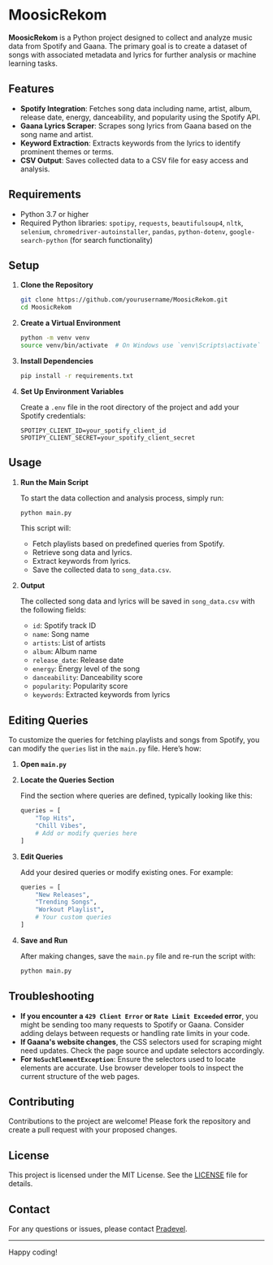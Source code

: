 # MoosicRekom

**MoosicRekom** is a Python project designed to collect and analyze music data from Spotify and Gaana. The primary goal is to create a dataset of songs with associated metadata and lyrics for further analysis or machine learning tasks.

## Features

- **Spotify Integration**: Fetches song data including name, artist, album, release date, energy, danceability, and popularity using the Spotify API.
- **Gaana Lyrics Scraper**: Scrapes song lyrics from Gaana based on the song name and artist.
- **Keyword Extraction**: Extracts keywords from the lyrics to identify prominent themes or terms.
- **CSV Output**: Saves collected data to a CSV file for easy access and analysis.

## Requirements

- Python 3.7 or higher
- Required Python libraries: `spotipy`, `requests`, `beautifulsoup4`, `nltk`, `selenium`, `chromedriver-autoinstaller`, `pandas`, `python-dotenv`, `google-search-python` (for search functionality)

## Setup

1. **Clone the Repository**

    ```bash
    git clone https://github.com/yourusername/MoosicRekom.git
    cd MoosicRekom
    ```

2. **Create a Virtual Environment**

    ```bash
    python -m venv venv
    source venv/bin/activate  # On Windows use `venv\Scripts\activate`
    ```

3. **Install Dependencies**

    ```bash
    pip install -r requirements.txt
    ```

4. **Set Up Environment Variables**

    Create a `.env` file in the root directory of the project and add your Spotify credentials:

    ```env
    SPOTIPY_CLIENT_ID=your_spotify_client_id
    SPOTIPY_CLIENT_SECRET=your_spotify_client_secret
    ```

## Usage

1. **Run the Main Script**

    To start the data collection and analysis process, simply run:

    ```bash
    python main.py
    ```

    This script will:
    - Fetch playlists based on predefined queries from Spotify.
    - Retrieve song data and lyrics.
    - Extract keywords from lyrics.
    - Save the collected data to `song_data.csv`.

2. **Output**

    The collected song data and lyrics will be saved in `song_data.csv` with the following fields:
    - `id`: Spotify track ID
    - `name`: Song name
    - `artists`: List of artists
    - `album`: Album name
    - `release_date`: Release date
    - `energy`: Energy level of the song
    - `danceability`: Danceability score
    - `popularity`: Popularity score
    - `keywords`: Extracted keywords from lyrics

## Editing Queries

To customize the queries for fetching playlists and songs from Spotify, you can modify the `queries` list in the `main.py` file. Here’s how:

1. **Open `main.py`**

2. **Locate the Queries Section**

    Find the section where queries are defined, typically looking like this:

    ```python
    queries = [
        "Top Hits",
        "Chill Vibes",
        # Add or modify queries here
    ]
    ```

3. **Edit Queries**

    Add your desired queries or modify existing ones. For example:

    ```python
    queries = [
        "New Releases",
        "Trending Songs",
        "Workout Playlist",
        # Your custom queries
    ]
    ```

4. **Save and Run**

    After making changes, save the `main.py` file and re-run the script with:

    ```bash
    python main.py
    ```

## Troubleshooting

- **If you encounter a `429 Client Error` or `Rate Limit Exceeded` error**, you might be sending too many requests to Spotify or Gaana. Consider adding delays between requests or handling rate limits in your code.
- **If Gaana's website changes**, the CSS selectors used for scraping might need updates. Check the page source and update selectors accordingly.
- **For `NoSuchElementException`**: Ensure the selectors used to locate elements are accurate. Use browser developer tools to inspect the current structure of the web pages.

## Contributing

Contributions to the project are welcome! Please fork the repository and create a pull request with your proposed changes.

## License

This project is licensed under the MIT License. See the [LICENSE](LICENSE) file for details.

## Contact

For any questions or issues, please contact [Pradevel](mailto:pratyushroy.whj@gmail.com).

---

Happy coding!